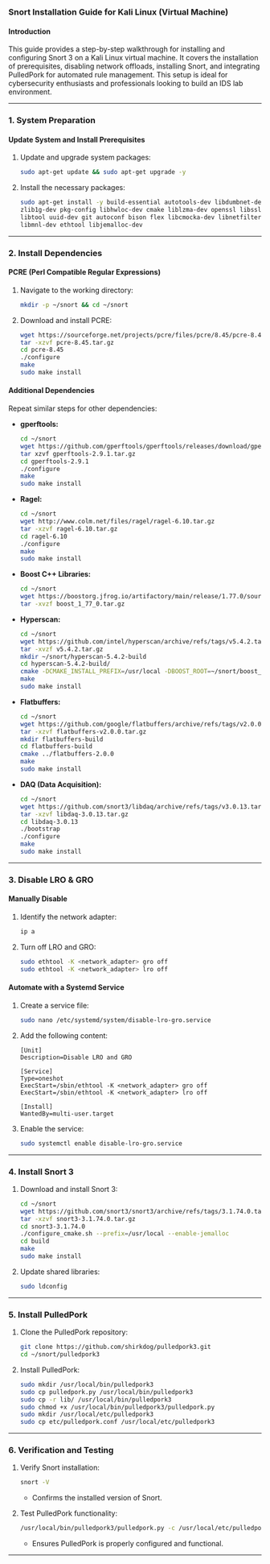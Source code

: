 ### Snort Installation Guide for Kali Linux (Virtual Machine)

#### **Introduction**
This guide provides a step-by-step walkthrough for installing and configuring Snort 3 on a Kali Linux virtual machine. It covers the installation of prerequisites, disabling network offloads, installing Snort, and integrating PulledPork for automated rule management. This setup is ideal for cybersecurity enthusiasts and professionals looking to build an IDS lab environment.

---

### **1. System Preparation**

#### **Update System and Install Prerequisites**
1. Update and upgrade system packages:
   ```bash
   sudo apt-get update && sudo apt-get upgrade -y
   ```
2. Install the necessary packages:
   ```bash
   sudo apt-get install -y build-essential autotools-dev libdumbnet-dev libluajit-5.1-dev libpcap-dev \
   zlib1g-dev pkg-config libhwloc-dev cmake liblzma-dev openssl libssl-dev cpputest libsqlite3-dev \
   libtool uuid-dev git autoconf bison flex libcmocka-dev libnetfilter-queue-dev libunwind-dev \
   libmnl-dev ethtool libjemalloc-dev
   ```

---

### **2. Install Dependencies**

#### **PCRE (Perl Compatible Regular Expressions)**
1. Navigate to the working directory:
   ```bash
   mkdir -p ~/snort && cd ~/snort
   ```
2. Download and install PCRE:
   ```bash
   wget https://sourceforge.net/projects/pcre/files/pcre/8.45/pcre-8.45.tar.gz
   tar -xzvf pcre-8.45.tar.gz
   cd pcre-8.45
   ./configure
   make
   sudo make install
   ```

#### **Additional Dependencies**
Repeat similar steps for other dependencies:

- **gperftools:**
   ```bash
   cd ~/snort
   wget https://github.com/gperftools/gperftools/releases/download/gperftools-2.9.1/gperftools-2.9.1.tar.gz
   tar xzvf gperftools-2.9.1.tar.gz
   cd gperftools-2.9.1
   ./configure
   make
   sudo make install
   ```

- **Ragel:**
   ```bash
   cd ~/snort
   wget http://www.colm.net/files/ragel/ragel-6.10.tar.gz
   tar -xzvf ragel-6.10.tar.gz
   cd ragel-6.10
   ./configure
   make
   sudo make install
   ```

- **Boost C++ Libraries:**
   ```bash
   cd ~/snort
   wget https://boostorg.jfrog.io/artifactory/main/release/1.77.0/source/boost_1_77_0.tar.gz
   tar -xvzf boost_1_77_0.tar.gz
   ```

- **Hyperscan:**
   ```bash
   cd ~/snort
   wget https://github.com/intel/hyperscan/archive/refs/tags/v5.4.2.tar.gz
   tar -xvzf v5.4.2.tar.gz
   mkdir ~/snort/hyperscan-5.4.2-build
   cd hyperscan-5.4.2-build/
   cmake -DCMAKE_INSTALL_PREFIX=/usr/local -DBOOST_ROOT=~/snort/boost_1_77_0/ ../hyperscan-5.4.2
   make
   sudo make install
   ```

- **Flatbuffers:**
   ```bash
   cd ~/snort
   wget https://github.com/google/flatbuffers/archive/refs/tags/v2.0.0.tar.gz -O flatbuffers-v2.0.0.tar.gz
   tar -xzvf flatbuffers-v2.0.0.tar.gz
   mkdir flatbuffers-build
   cd flatbuffers-build
   cmake ../flatbuffers-2.0.0
   make
   sudo make install
   ```

- **DAQ (Data Acquisition):**
   ```bash
   cd ~/snort
   wget https://github.com/snort3/libdaq/archive/refs/tags/v3.0.13.tar.gz -O libdaq-3.0.13.tar.gz
   tar -xzvf libdaq-3.0.13.tar.gz
   cd libdaq-3.0.13
   ./bootstrap
   ./configure
   make
   sudo make install
   ```

---

### **3. Disable LRO & GRO**

#### **Manually Disable**
1. Identify the network adapter:
   ```bash
   ip a
   ```
2. Turn off LRO and GRO:
   ```bash
   sudo ethtool -K <network_adapter> gro off
   sudo ethtool -K <network_adapter> lro off
   ```

#### **Automate with a Systemd Service**
1. Create a service file:
   ```bash
   sudo nano /etc/systemd/system/disable-lro-gro.service
   ```
2. Add the following content:
   ```
   [Unit]
   Description=Disable LRO and GRO

   [Service]
   Type=oneshot
   ExecStart=/sbin/ethtool -K <network_adapter> gro off
   ExecStart=/sbin/ethtool -K <network_adapter> lro off

   [Install]
   WantedBy=multi-user.target
   ```
3. Enable the service:
   ```bash
   sudo systemctl enable disable-lro-gro.service
   ```

---

### **4. Install Snort 3**
1. Download and install Snort 3:
   ```bash
   cd ~/snort
   wget https://github.com/snort3/snort3/archive/refs/tags/3.1.74.0.tar.gz -O snort3-3.1.74.0.tar.gz
   tar -xzvf snort3-3.1.74.0.tar.gz
   cd snort3-3.1.74.0
   ./configure_cmake.sh --prefix=/usr/local --enable-jemalloc
   cd build
   make
   sudo make install
   ```

2. Update shared libraries:
   ```bash
   sudo ldconfig
   ```

---

### **5. Install PulledPork**
1. Clone the PulledPork repository:
   ```bash
   git clone https://github.com/shirkdog/pulledpork3.git
   cd ~/snort/pulledpork3
   ```
2. Install PulledPork:
   ```bash
   sudo mkdir /usr/local/bin/pulledpork3
   sudo cp pulledpork.py /usr/local/bin/pulledpork3
   sudo cp -r lib/ /usr/local/bin/pulledpork3
   sudo chmod +x /usr/local/bin/pulledpork3/pulledpork.py
   sudo mkdir /usr/local/etc/pulledpork3
   sudo cp etc/pulledpork.conf /usr/local/etc/pulledpork3
   ```

---

### **6. Verification and Testing**
1. Verify Snort installation:
   ```bash
   snort -V
   ```
   - Confirms the installed version of Snort.

2. Test PulledPork functionality:
   ```bash
   /usr/local/bin/pulledpork3/pulledpork.py -c /usr/local/etc/pulledpork3/pulledpork.conf
   ```
   - Ensures PulledPork is properly configured and functional.

---


